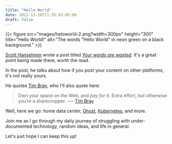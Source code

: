 ```yaml
---
title: "Hello World"
date: 2021-12-10T21:35:43-05:00
draft: false
---
```

{{< figure src="images/heloworld-2.png?width=300px" height="300" title="Hello World!" alt="The words \"Hello World\" in neon green on a black background." >}}

[Scott Hanselmen](https://twitter.com/shanselman) wrote a post titled _[Your words are wasted](https://www.hanselman.com/blog/your-words-are-wasted)._ It's a great point being made there, worth the read.

In the post, he talks about how if you post your content on other platforms, it's not really yours.

He quotes [Tim Bray](https://twitter.com/timbray), who I'll also quote here:

> Own your space on the Web, and _pay for it_. Extra effort, but otherwise you’re a sharecropper. -— [Tim Bray](http://www.tbray.org/ongoing/When/201x/2012/08/18/Blogodammerung)

Well, here we go: home data center, [Ghost](https://ghost.org/), [Kubernetes](https://kubernetes.io/), and more.

Join me as I go through my daily journey of struggling with under-documented technology, random ideas, and life in general.

Let's just hope I can keep this up!
